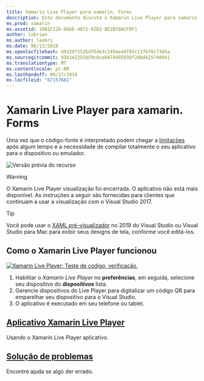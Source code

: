 ```yaml
---
title: Xamarin Live Player para xamarin. Forms
description: Este documento discute o Xamarin Live Player para xamarin. Forms, que descreve a instalação, o aplicativo Xamarin Live Player, amostras a serem usadas com o Xamarin Live Player, limitações e a solução de problemas.
ms.prod: xamarin
ms.assetid: 19B1F126-866E-4672-92D2-BE2B70ACF0F1
author: lobrien
ms.author: laobri
ms.date: 06/13/2019
ms.openlocfilehash: d4329f252bd75de3c149aea9f03c137bf0c73d5a
ms.sourcegitcommit: 93b1e2255d59c8ca6674485938f26bd425740dd1
ms.translationtype: MT
ms.contentlocale: pt-BR
ms.lasthandoff: 06/17/2019
ms.locfileid: "67157681"
---
```

# <a name="xamarin-live-player-for-xamarinforms"></a>Xamarin Live Player para xamarin. Forms

Uma vez que o código-fonte é interpretado podem chegar a [limitações](limitations.md) após algum tempo e a necessidade de compilar totalmente o seu aplicativo para o dispositivo ou emulador.

![Versão prévia do recurso](~/media/shared/preview.png)

> [!WARNING]
> O Xamarin Live Player visualização foi encerrada. O aplicativo não está mais disponível. As instruções a seguir são fornecidas para clientes que continuam a usar a visualização com o Visual Studio 2017.

> [!TIP]
> Você pode usar o [XAML pré-visualizador](~/xamarin-forms/xaml/xaml-previewer/index.md) no 2019 do Visual Studio ou Visual Studio para Mac para exibir seus designs de tela, conforme você editá-los.

## <a name="how-xamarin-live-player-worked"></a>Como o Xamarin Live Player funcionou

[![Xamarin Live Player: Teste de código, verificação,](images/xamarin-live.png)](images/xamarin-live-sml.png#lightbox)

1. Habilitar o *Xamarin Live Player* no **preferências**, em seguida, selecione seu dispositivo do **dispositivos** lista.
2. Gerencie dispositivos do Live Player para digitalizar um código QR para emparelhar seu dispositivo para o Visual Studio.
3. O aplicativo é executado em seu telefone ou tablet.

## <a name="xamarin-live-player-appplayermd"></a>[Aplicativo Xamarin Live Player](player.md)

Usando o Xamarin Live Player aplicativo.

## <a name="troubleshootingtroubleshootingmd"></a>[Solução de problemas](troubleshooting.md)

Encontre ajuda se algo der errado.
